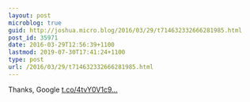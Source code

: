 ```yaml
---
layout: post
microblog: true
guid: http://joshua.micro.blog/2016/03/29/t714632332666281985.html
post_id: 35971
date: 2016-03-29T12:56:39+1100
lastmod: 2019-07-30T17:41:24+1100
type: post
url: /2016/03/29/t714632332666281985.html
---
```

Thanks, Google [t.co/4tvY0V1c9...](https://t.co/4tvY0V1c9o)
